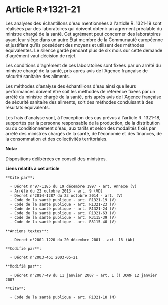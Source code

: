 # Article R*1321-21

Les analyses des échantillons d'eau mentionnées à l'article R. 1321-19 sont réalisées par des laboratoires qui doivent
obtenir un agrément préalable du ministre chargé de la santé. Cet agrément peut concerner des laboratoires ayant leur siège
dans un autre Etat membre de la Communauté européenne et justifiant qu'ils possèdent des moyens et utilisent des méthodes
équivalentes. Le silence gardé pendant plus de six mois sur cette demande d'agrément vaut décision de rejet.

Les conditions d'agrément de ces laboratoires sont fixées par un arrêté du ministre chargé de la santé, pris après avis de
l'Agence française de sécurité sanitaire des aliments.

Les méthodes d'analyse des échantillons d'eau ainsi que leurs performances doivent être soit les méthodes de référence fixées
par un arrêté du ministre chargé de la santé, pris après avis de l'Agence française de sécurité sanitaire des aliments, soit
des méthodes conduisant à des résultats équivalents.

Les frais d'analyse sont, à l'exception des cas prévus à l'article R. 1321-18, supportés par la personne responsable de la
production, de la distribution ou du conditionnement d'eau, aux tarifs et selon des modalités fixés par arrêté des ministres
chargés de la santé, de l'économie et des finances, de la consommation et des collectivités territoriales.

**Nota:**

Dispositions délibérées en conseil des ministres.

**Liens relatifs à cet article**

	**Cité par**:

	  - Décret n°97-1185 du 19 décembre 1997 - art. Annexe (V)
	  - Arrêté du 22 octobre 2013 - art. 9 (VD)
	  - Décret n°2014-1287 du 23 octobre 2014 - art. (V)
	  - Code de la santé publique - art. R1321-19 (V)
	  - Code de la santé publique - art. R1321-23 (V)
	  - Code de la santé publique - art. R1321-24 (V)
	  - Code de la santé publique - art. R1321-63 (V)
	  - Code de la santé publique - art. R3115-39 (V)
	  - Code de la santé publique - art. R3115-40 (V)

	**Anciens textes**:

	  - Décret n°2001-1220 du 20 décembre 2001 - art. 16 (Ab)

	**Codifié par**:

	  - Décret n°2003-461 2003-05-21

	**Modifié par**:

	  - Décret n°2007-49 du 11 janvier 2007 - art. 1 () JORF 12 janvier 2007

	**Cite**:

	  - Code de la santé publique - art. R1321-18 (M)
